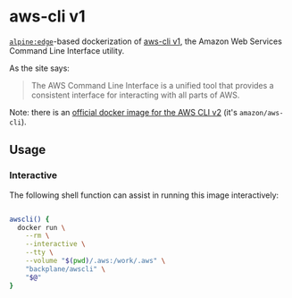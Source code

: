 # aws-cli v1

[`alpine:edge`](https://hub.docker.com/_/alpine/)-based dockerization of [aws-cli v1](https://docs.aws.amazon.com/cli/latest/index.html), the Amazon Web Services Command Line Interface utility.

As the site says:

> The AWS Command Line Interface is a unified tool that provides a consistent interface for interacting with all parts of AWS.

Note: there is an [official docker image for the AWS CLI v2](https://docs.aws.amazon.com/cli/latest/userguide/install-cliv2-docker.html) (it's `amazon/aws-cli`).

## Usage

### Interactive

The following shell function can assist in running this image interactively:

```sh

awscli() {
  docker run \
    --rm \
    --interactive \
    --tty \
    --volume "$(pwd)/.aws:/work/.aws" \
    "backplane/awscli" \
    "$@"
}

```

